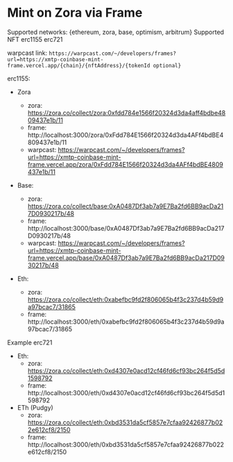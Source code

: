 # Mint on Zora via Frame

Supported networks: {ethereum, zora, base, optimism, arbitrum}
Supported NFT erc1155 erc721

warpcast link: `https://warpcast.com/~/developers/frames?url=https://xmtp-coinbase-mint-frame.vercel.app/{chain}/{nftAddress}/{tokenId optional}`

erc1155:
* Zora
  * zora: https://zora.co/collect/zora:0xfdd784e1566f20324d3da4aff4bdbe4809437e1b/11
  * frame: http://localhost:3000/zora/0xFdd784E1566f20324d3da4AFf4bdBE4809437e1b/11
  * warpcast: https://warpcast.com/~/developers/frames?url=https://xmtp-coinbase-mint-frame.vercel.app/zora/0xFdd784E1566f20324d3da4AFf4bdBE4809437e1b/11

* Base:
  * zora: https://zora.co/collect/base:0xA0487Df3ab7a9E7Ba2fd6BB9acDa217D0930217b/48
  * frame: http://localhost:3000/base/0xA0487Df3ab7a9E7Ba2fd6BB9acDa217D0930217b/48
  * warpcast: https://warpcast.com/~/developers/frames?url=https://xmtp-coinbase-mint-frame.vercel.app/base/0xA0487Df3ab7a9E7Ba2fd6BB9acDa217D0930217b/48

* Eth:
  * zora: https://zora.co/collect/eth:0xabefbc9fd2f806065b4f3c237d4b59d9a97bcac7/31865
  * frame: http://localhost:3000/eth/0xabefbc9fd2f806065b4f3c237d4b59d9a97bcac7/31865

Example erc721
* Eth:
  * zora: https://zora.co/collect/eth:0xd4307e0acd12cf46fd6cf93bc264f5d5d1598792
  * frame: http://localhost:3000/eth/0xd4307e0acd12cf46fd6cf93bc264f5d5d1598792
* ETh (Pudgy)
  * zora: https://zora.co/collect/eth:0xbd3531da5cf5857e7cfaa92426877b022e612cf8/2150
  * frame: http://localhost:3000/eth/0xbd3531da5cf5857e7cfaa92426877b022e612cf8/2150
